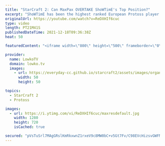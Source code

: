 ```yaml
---
title: "StarCraft 2: Can MaxPax OVERTAKE ShoWTimE's Top Position?"
excerpt: "ShoWTimE has been the highest ranked European Protoss player in StarCraft 2 for a long time. Recently however, MaxPax has been improving rapidly to the point where he's starting to match ShoWTimE's skill level.  Support my work on Patreon: http://www.patreon.com/lowkotv Become a YouTube member: https://lowko.tv/join"
originalUrl: https://youtube.com/watch?v=ReDXHIf6cuc
type: video
length: PT21M41S
publishedDateTime: 2021-12-18T09:36:38Z
heat: 50

featuredContent: "<iframe width=\"800\" height=\"500\" frameborder=\"0\" src=\"https://www.youtube.com/embed/ReDXHIf6cuc\" allow=\"accelerometer; autoplay; encrypted-media; gyroscope; picture-in-picture\" allowfullscreen></iframe>"

provider:
  name: LowkoTV
  domain: lowko.tv
  images:
    - url: https://everyday-cc.github.io/starcraft2/assets/images/organizations/lowko.tv-50x50.jpg
      width: 50
      height: 50

topics:
  - StarCraft 2
  - Protoss

images:
  - url: https://i.ytimg.com/vi/ReDXHIf6cuc/maxresdefault.jpg
    width: 1280
    height: 720
    isCached: true

secured: "pVsTuSrl7MAgGRslKmRkxwnZ1rxeV9c8MW0bC+v5Gt7Fv/C98EVcHizsvGWFMxtJvGLOe9kHNWEXGlhH4YYjvLZz8/0+TF+GbN1LyXyf3eLoP56zjl2Qckeqis2y3D9TDCEHOn0un+VYSisth1oY2/h0UnJPxKHHf3MOFvGppRJ9ZMz7Zdscz6/jE2rBQQF4bTlanoGP8f5PJ7+92uZhTJgcLon4ILrrj12ExWMh631iXnNBpIJyjIWBqVVwB1wXq3ESKooLaPmgDYCi8RxKQn6376luZxzdufX2BX0FbS8cpAjriGWWOvvFxUW1jW4xVT3t4hrLzMT4S8yQ3nwPWMdUaIh9phBY8/m41mMLTi8Tr6CJyxKol4z6WJgoUjkSSMpWo7y/nPwNZsYvp2Elpai5WLpQT+K7rQQ9TwHb/6E=;85AnW/lAh8KN4U/EV6FDDw=="
---
```


